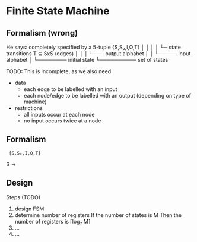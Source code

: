 # Finite State Machine

## Formalism (wrong)
He says:
  completely specified by a 5-tuple
     {S,S₀,I,O,T}
      │ │  │ │ └─ state transitions T ⊆ SxS (edges)
      │ │  │ └─── output alphabet
      │ │  └───── input alphabet
      │ └──────── initial state
      └────────── set of states

TODO: This is incomplete, as we also need
  - data
     - each edge to be labelled with an input
     - each node/edge to be labelled with an output (depending on type of machine)
  - restrictions
     - all inputs occur at each node
     - no input occurs twice at a node

## Formalism

     {S,S₀,I,O,T}
S -> 

## Design

Steps (TODO)
 1. design FSM
 2. determine number of registers
    If the number of states is M
    Then the number of registers is
        ⌈log₂ M⌉
 3. ...
 4. ...

